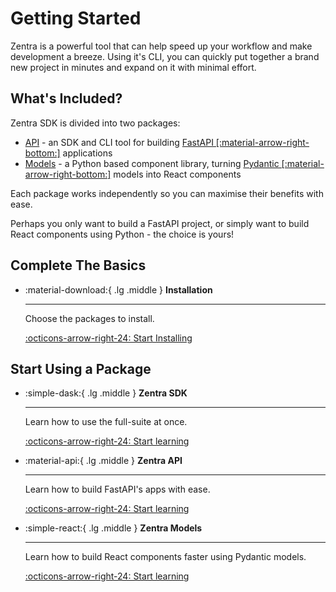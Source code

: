 # Getting Started

Zentra is a powerful tool that can help speed up your workflow and make development a breeze. Using it's CLI, you can quickly put together a brand new project in minutes and expand on it with minimal effort.

## What's Included?

Zentra SDK is divided into two packages:

- [API](../api/index.md) - an SDK and CLI tool for building [FastAPI [:material-arrow-right-bottom:]](https://fastapi.tiangolo.com/) applications
- [Models](../models/index.md) - a Python based component library, turning [Pydantic [:material-arrow-right-bottom:]](https://docs.pydantic.dev/latest/) models into React components

Each package works independently so you can maximise their benefits with ease.

Perhaps you only want to build a FastAPI project, or simply want to build React components using Python - the choice is yours!

## Complete The Basics

<div class="grid cards" markdown>

-   :material-download:{ .lg .middle } __Installation__

    ---

    Choose the packages to install.

    [:octicons-arrow-right-24: Start Installing](../starting/install.md)

</div>

## Start Using a Package

<div class="grid cards" markdown>

-   :simple-dask:{ .lg .middle } __Zentra SDK__

    ---

    Learn how to use the full-suite at once.

    [:octicons-arrow-right-24: Start learning](../sdk/tutorial/index.md)

</div>

<div class="grid cards" markdown>

-   :material-api:{ .lg .middle } __Zentra API__

    ---

    Learn how to build FastAPI's apps with ease.

    [:octicons-arrow-right-24: Start learning](../api/tutorial/index.md)

-   :simple-react:{ .lg .middle } __Zentra Models__

    ---

    Learn how to build React components faster using Pydantic models.

    [:octicons-arrow-right-24: Start learning](../models/tutorial/index.md)

</div>